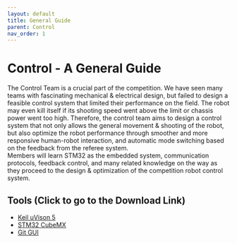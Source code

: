 ```yaml
---
layout: default
title: General Guide
parent: Control
nav_order: 1
---
```

# Control - A General Guide

The Control Team is a crucial part of the competition. We have seen many teams with fascinating mechanical & electrical design, but failed to design a feasible control system that limited their performance on the field. The robot may even kill itself if its shooting speed went above the limit or chassis power went too high. Therefore, the control team aims to design a control system that not only allows the general movement & shooting of the robot, but also optimize the robot performance through smoother and more responsive human-robot interaction, and automatic mode switching based on the feedback from the referee system. \
Members will learn STM32 as the embedded system, communication protocols, feedback control, and many related knowledge on the way as they proceed to the design & optimization of the competition robot control system.

## Tools (Click to go to the Download Link)
- [Keil uVison 5](https://www.keil.com/demo/eval/arm.htm#!#DOWNLOAD)
- [STM32 CubeMX](https://www.st.com/en/development-tools/stm32cubemx.html)
- [Git GUI](https://git-scm.com/download/win)
